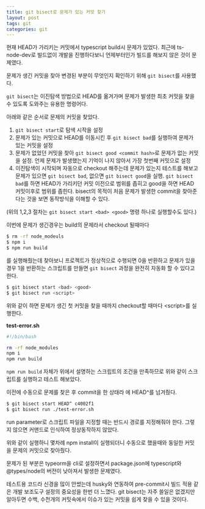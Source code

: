```yaml
---
title: git bisect로 문제가 있는 커밋 찾기
layout: post
tags: git
categories: git
---
```

현재 HEAD가 가리키는 커밋에서 typescript build시 문제가 있었다.
최근에 ts-node-dev로 빌드없이 개발을 진행하다보니 언제부터인가 빌드를 해보지 않은 것이 문제였다.

문제가 생긴 커밋을 찾아 변경된 부분이 무엇인지 확인하기 위해 `git bisect`를 사용했다.

`git bisect`는 이진탐색 방법으로 HEAD를 옮겨가며 문제가 발생한 최초 커밋을 찾을 수 있도록 도와주는 유용한 명령어다.
<!--more-->
아래와 같은 순서로 문제의 커밋을 찾았다.
1. `git bisect start`로 탐색 시작을 설정
2. 문제가 있는 커밋으로 HEAD를 이동시킨 후 `git bisect bad`를 실행하여 문제가 있는 커밋을 설정
3. 문제가 없었던 커밋을 찾아 `git bisect good <commit hash>`로 문제가 없는 커밋을 설정. 언제 문제가 발생했는지 기억이 나지 않아서 가장 첫번째 커밋으로 설정
4. 이진탐색이 시작되며 자동으로 checkout 해주는데 문제가 있는지 테스트를 해보고 문제가 있으면 `git bisect bad`, 없으면 `git bisect good`을 실행.
`git bisect bad`를 하면 HEAD가 가리키던 커밋 이전으로 범위를 좁히고 good을 하면 HEAD 커밋이후로 범위를 좁힌다.
bisect의 목적이 처음 문제가 발생한 commit을 찾아준다는 것을 보면 동작방식을 이해할 수 있다.


(위의 1,2,3 절차는 `git bisect start <bad> <good>` 명령 하나로 실행할수도 있다.)

이번에 문제가 생긴경우는 build의 문제라서 checkout 될때마다
```bash
$ rm -rf node_modeuls
$ npm i
$ npm run build
```
를 실행해줬는데 찾아보니 프로젝트가 정상적으로 수행되면 0을 반환하고 문제가 있을 경우 1을 반환하는 스크립트를 만들면 `git bisect` 과정을 완전히 자동화 할 수 있다고 한다.

```bash
$ git bisect start <bad> <good>
$ git bisect run <script>
```
위와 같이 하면 문제가 생긴 첫 커밋을 찾을 때까지 checkout할 때마다 \<script\>를 실행한다.

**test-error.sh**
```bash
#!/bin/bash

rm -rf node_modules
npm i
npm run build
```
`npm run build` 자체가 위에서 설명하는 스크립트의 조건을 만족하므로 위와 같이 스크립트를 실행하고 테스트 해보았다.

이전에 수동으로 문제를 찾은 후 commit을 한 상태라 <bad>에 HEAD^를 넘겨줬다.
```bash
$ git bisect start HEAD^ c4002f1
$ git bisect run ./test-error.sh
```
run parameter로 스크립트 파일을 지정할 때는 반드시 경로를 지정해줘야 한다. 그렇지 않으면 커맨드로 인식하여 정상동작하지 않았다.

위와 같이 실행하니 몇차례 npm install이 실행되더니 수동으로 했을때와 동일한 커밋을 문제의 커밋으로 찾아줬다.

문제가 된 부분은 typeorm을 cli로 설정하면서 package.json에 typescript와 @types/node의 버전이 낮아져서 발생한 문제였다.

테스트용 코드라 신경을 많이 안썼는데 husky와 연동하여 pre-commit시 빌드 적용 같은 개발 보조도구 설정의 중요성을 한번 더 느꼈다.
git bisect는 자주 쓸일은 없겠지만 알아두면 수백, 수천개의 커밋속에서 이슈가 있는 커밋을 쉽게 찾을 수 있을 것이다.
